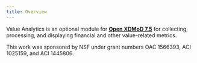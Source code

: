 ```yaml
---
title: Overview
---
```


Value Analytics is an optional module for **[Open XDMoD 7.5](https://open.xdmod.org/7.5/)**
for collecting, processing, and displaying financial and other value-related metrics.

This work was sponsored by NSF under grant numbers OAC 1566393, ACI 1025159, and ACI 1445806.

